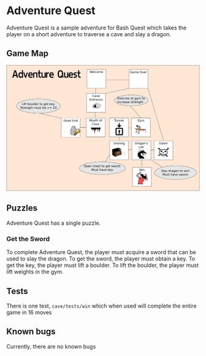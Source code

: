 # Adventure Quest

Adventure Quest is a sample adventure for Bash Quest which takes the player on a short adventure to traverse a cave and slay a dragon.

## Game Map

![Game Map](cave.png)

## Puzzles

Adventure Quest has a single puzzle.

### Get the Sword

To complete Adventure Quest, the player must acquire a sword that can be used to slay the dragon. To get the sword, the player must obtain a key. To get the key, the player must lift a boulder. To lift the boulder, the player must lift weights in the gym.

## Tests

There is one test, `cave/tests/win` which when used will complete the entire game in 16 moves

## Known bugs

Currently, there are no known bugs
